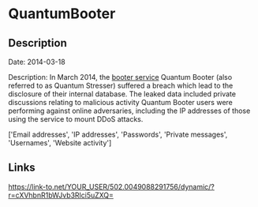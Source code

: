 # QuantumBooter

## Description

Date: 2014-03-18

Description:
In March 2014, the <a href="http://www.webopedia.com/TERM/B/booter_services.html">booter service</a> Quantum Booter (also referred to as Quantum Stresser) suffered a breach which lead to the disclosure of their internal database. The leaked data included private discussions relating to malicious activity Quantum Booter users were performing against online adversaries, including the IP addresses of those using the service to mount DDoS attacks.


['Email addresses', 'IP addresses', 'Passwords', 'Private messages', 'Usernames', 'Website activity']

## Links

https://link-to.net/YOUR_USER/502.0049088291756/dynamic/?r=cXVhbnR1bWJvb3Rlci5uZXQ=